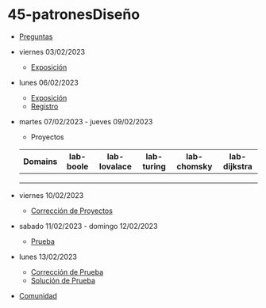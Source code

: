 # 45-patronesDiseño

- [Preguntas](https://escuela.it/master-programacion-diseno-software)
- viernes 03/02/2023
  - [Exposición](https://escuela.it/master-programacion-diseno-software)
- lunes 06/02/2023
  - [Exposición](https://escuela.it/master-programacion-diseno-software)
  - [Registro](https://forms.gle/pA2QvsW32P4KtTD77)
- martes 07/02/2023 - jueves 09/02/2023
  - Proyectos
  
  |Domains|lab-boole|lab-lovalace|lab-turing|lab-chomsky|lab-dijkstra|
  |-------|---------|------------|----------|-----------|--------------|
  |       |         |            |          |           |              |
  |       |         |            |          |           |              |
  |       |         |            |          |           |              |
- viernes 10/02/2023
  - [Corrección de Proyectos](https://escuela.it/master-programacion-diseno-software)
- sabado 11/02/2023 - domingo 12/02/2023
  - [Prueba](https://forms.gle/hB9UJoN2PYiexctH8)
- lunes 13/02/2023
  - [Corrección de Prueba](https://escuela.it/master-programacion-diseno-software)
  - [Solución de Prueba](https://docs.google.com/spreadsheets/d/1Uwtqa5VdD5wK2X7eLgkS6_th16aPnsW8pa5Ft2TyLPo/edit#gid=0)
- [Comunidad](https://app.slack.com/client/T02S3KYD464/C02U97EQUQZ)
